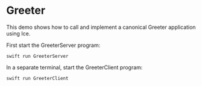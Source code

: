 # Greeter

This demo shows how to call and implement a canonical Greeter application using Ice.

First start the GreeterServer program:

```shell
swift run GreeterServer
```

In a separate terminal, start the GreeterClient program:

```shell
swift run GreeterClient
```
